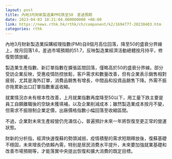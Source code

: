 ```yaml
---
layout: post
title: 內地3月財新製造業PMI跌至50　差過預期
date: 2023-04-03 10:21:04.000000000 +08:00
link: https://news.rthk.hk/rthk/ch/component/k2/1694777-20230403.htm
categories: rthk
---
```


內地3月財新製造業採購經理指數(PMI)自8個月高位回落，降至50的盛衰分界線上，按月回落1.6，差過市場預期的51.7，反映製造業經濟活動總體按月持平，修復勢頭放緩。

製造業生產指數、新訂單指數在擴張區間回落，僅略高於50的盛衰分界線。部分受訪企業反映，受惠疫情防控放鬆，客戶需求和數量改善，但有企業表示銷售相對疲弱，尤其是海外訂單，消費品銷售有增長，中間品和投資品銷售下降。外需不振亦拖累新出口訂單指數重返收縮。

就業情況亦未有根本性改善，上月就業指數再度降至50以下，用工量下跌主要是員工自願離職後的空缺未獲填補，以及企業削減成本；雖然製造業成本按月不變，但需求不振限制企業定價，出廠價格指數小幅回落至收縮區間。

不過，企業對未來生產經營仍充滿信心，普遍預計未來一年將恢復至更正常的營運狀態。

財新的分析指，經濟快速復蘇的勢頭減弱，疫情積壓的需求短期釋放後，復蘇基礎不穩固，未來增長仍依賴內需，特别是居民消費水平提升，未來要加強就業基礎和改善市場預期等，才能落實中央提出恢復和擴大消費的既定目標。
